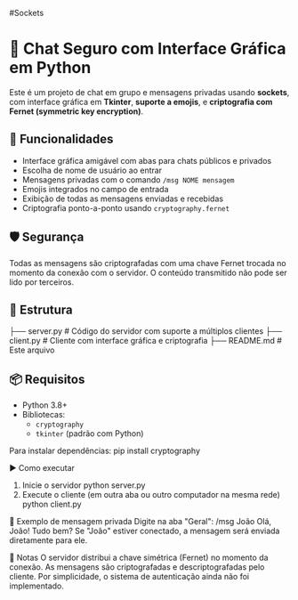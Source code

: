 ﻿#Sockets
# 💬 Chat Seguro com Interface Gráfica em Python

Este é um projeto de chat em grupo e mensagens privadas usando **sockets**, com interface gráfica em **Tkinter**, **suporte a emojis**, e **criptografia com Fernet (symmetric key encryption)**.

## 🚀 Funcionalidades

- Interface gráfica amigável com abas para chats públicos e privados
- Escolha de nome de usuário ao entrar
- Mensagens privadas com o comando `/msg NOME mensagem`
- Emojis integrados no campo de entrada
- Exibição de todas as mensagens enviadas e recebidas
- Criptografia ponto-a-ponto usando `cryptography.fernet`

## 🛡️ Segurança

Todas as mensagens são criptografadas com uma chave Fernet trocada no momento da conexão com o servidor. O conteúdo transmitido não pode ser lido por terceiros.

## 🧱 Estrutura
├── server.py # Código do servidor com suporte a múltiplos clientes
├── client.py # Cliente com interface gráfica e criptografia
├── README.md # Este arquivo

## 📦 Requisitos

- Python 3.8+
- Bibliotecas:
  - `cryptography`
  - `tkinter` (padrão com Python)

Para instalar dependências:
pip install cryptography

▶️ Como executar
1. Inicie o servidor
python server.py
2. Execute o cliente (em outra aba ou outro computador na mesma rede)
python client.py

🔐 Exemplo de mensagem privada
Digite na aba "Geral":
/msg João Olá, João! Tudo bem?
Se "João" estiver conectado, a mensagem será enviada diretamente para ele.

📌 Notas
O servidor distribui a chave simétrica (Fernet) no momento da conexão.
As mensagens são criptografadas e descriptografadas pelo cliente.
Por simplicidade, o sistema de autenticação ainda não foi implementado.
